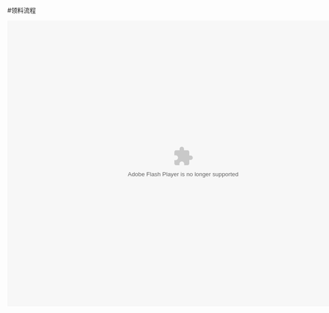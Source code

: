 #领料流程

<embed src="http://resource.3cwdb.com/kailong-donghua/项目管理-4领料流程.swf" width="800" height="650"  pluginspage="http://www.macromedia.com/go/getflashplayer" 
type="application/x-shockwave-flash" ></embed>
